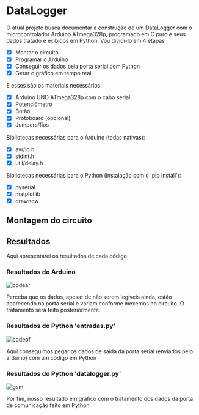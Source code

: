 # DataLogger
O atual projeto busca documentar a construção de um DataLogger com o microcontrolador Arduino ATmega328p, programado em C puro e seus dados tratado e exibidos em Python. Vou dividí-lo em 4 etapas

- [x] Montar o circuito
- [x] Programar o Arduino
- [x] Conseguir os dados pela porta serial com Python
- [x] Gerar o gráfico em tempo real

E esses são os materiais necessários:

- [x] Arduino UNO ATmega328p com o cabo serial
- [x] Potenciômetro
- [x] Botão
- [x] Protoboard (opcional)
- [x] Jumpers/fios 

Bibliotecas necessárias para o Arduino (todas nativas):

- [x] avr/io.h
- [x] stdint.h
- [x] util/delay.h

Bibliotecas necessárias para o Python (instalação com o 'pip install'):

- [x] pyserial
- [x] matplotlib
- [x] drawnow

## Montagem do circuito

## Resultados

Aqui apresentarei os resultados de cada código

### Resultados do Arduino

![codear](https://user-images.githubusercontent.com/69547580/117087069-d510ad80-ad24-11eb-937f-999ec203627e.jpg)

Perceba que os dados, apesar de não serem legíveis ainda, estão aparecendo na porta serial e variam conforme mexemos no circuito. O tratamento será feito posteriormente.

### Resultados do Python 'entradas.py'

![codepf](https://user-images.githubusercontent.com/69547580/117087070-d5a94400-ad24-11eb-95ea-d43676599c0f.jpg)

Aqui conseguimos pegar os dados de saída da porta serial (enviados pelo arduino) com um código em Python

### Resultados do Python 'datalogger.py'

![gsm](https://user-images.githubusercontent.com/69547580/117087071-d5a94400-ad24-11eb-9a87-272ef64bd1be.jpg)

Por fim, nosso resultado em gráfico com o tratamento dos dados da porta de comunicação feito em Python





